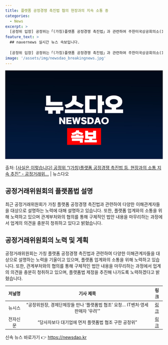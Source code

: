 ```yaml
---
title: 플랫폼 공정경쟁 촉진법 협의 현장과의 지속 소통 중
categories:
  - News
excerpt: >
  [공정위 입장] 공정위는「(가칭)플랫폼 공정경쟁 촉진법」과 관련하여 주한미국상공회의소(1.11), 경제 6단…
feature_text: >
  ## navernews 실시간 뉴스 속보입니다.

  [공정위 입장] 공정위는「(가칭)플랫폼 공정경쟁 촉진법」과 관련하여 주한미국상공회의소(1.11), 경제 6단…
image: '/assets/img/newsdao_breakingnews.jpg'
---
```


![뉴스다오 속보](/assets/img/newsdao_breakingnews.jpg)

<p>출처: <a href="https://newsdao.kr/3058" rel="dofollow">[사실은 이렇습니다] 공정위 “(가칭)플랫폼 공정경쟁 촉진법 등, 현장과의 소통 지속 추진”  - 공정거래위…</a> | 뉴스다오</p>

<h2 data-ke-size="size26">공정거래위원회의 플랫폼법 설명</h2>
<p data-ke-size="size16">최근 공정거래위원회가 가칭 플랫폼 공정경쟁 촉진법과 관련하여 다양한 이해관계자들을 대상으로 설명하는 노력에 대해 설명하고 있습니다. 또한, 플랫폼 업계와의 소통을 위해 노력하고 있으며 관계부처와의 협의를 통해 구체적인 법안 내용을 마무리하는 과정에서 업계의 의견을 충분히 청취하고 있다고 밝혔습니다.</p>

<h2 data-ke-size="size26">공정거래위원회의 노력 및 계획</h2>
<p data-ke-size="size16">공정거래위원회는 가칭 플랫폼 공정경쟁 촉진법과 관련하여 다양한 이해관계자들을 대상으로 설명하는 노력을 기울이고 있으며, 플랫폼 업계와의 소통을 위해 노력하고 있습니다. 또한, 관계부처와의 협의를 통해 구체적인 법안 내용을 마무리하는 과정에서 업계의 의견을 충분히 청취하고 있으며, 플랫폼법 제정을 추진해 나가도록 노력하겠다고 밝혔습니다.</p>

<table>
	<thead>
		<tr>
			<th style="text-align: center;">저널명</th>
			<th style="text-align: center;">기사 제목</th>
			<th style="text-align: center;">링크</th>
		</tr>
	</thead>
	<tbody>
		<tr>
			<td style="text-align: center;">뉴시스</td>
			<td style="text-align: center;">“공정위원장, 경제단체장들 만나 ‘플랫폼법 협조’ 요청… IT벤처·영세판매자 ‘우려’”</td>
			<td style="text-align: center;"><a href="https://newsdao.kr/3058">링크</a></td>
		</tr>
		<tr>
			<td style="text-align: center;">전자신문</td>
			<td style="text-align: center;">“당사자보다 대기업에 먼저 플랫폼법 협조 구한 공정위”</td>
			<td style="text-align: center;"><a href="https://newsdao.kr/3058">링크</a></td>
		</tr>
	</tbody>
</table> 

신속 뉴스 바로가기 👉 <a href="https://newsdao.kr" rel="dofollow">https://newsdao.kr</a>


